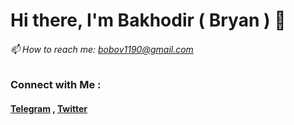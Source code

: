 # Hi there, I'm Bakhodir ( Bryan ) 👋

###### 📫 How to reach me: bobov1190@gmail.com

### Connect with Me :
#### [Telegram](https://t.me/programma1190) , [Twitter](https://x.com/edge_name)

